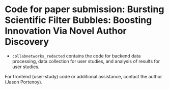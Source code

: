 # Code for paper submission: Bursting Scientific Filter Bubbles: Boosting Innovation Via Novel Author Discovery 

+ `collabnetworks_redacted` contains the code for backend data processing, data collection for user studies, and analysis of results for user studies.

For frontend (user-study) code or additional assistance, contact the author (Jason Portenoy).
